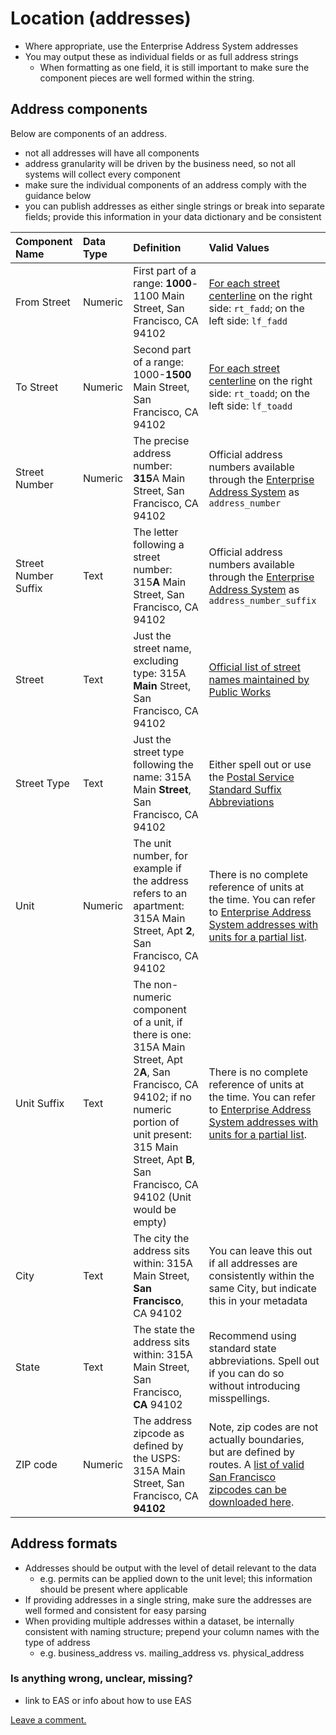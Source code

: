 # Location \(addresses\)

* Where appropriate, use the Enterprise Address System addresses
* You may output these as individual fields or as full address strings
  * When formatting as one field, it is still important to make sure the component pieces are well formed within the string.

## Address components

Below are components of an address.

* not all addresses will have all components
* address granularity will be driven by the business need, so not all systems will collect every component
* make sure the individual components of an address comply with the guidance below
* you can publish addresses as either single strings or break into separate fields; provide this information in your data dictionary and be consistent

| Component Name | Data Type | Definition | Valid Values |
| :--- | :--- | :--- | :--- |
| From Street | Numeric | First part of a range: **1000**-1100 Main Street, San Francisco, CA 94102 | [For each street centerline](https://data.sfgov.org/Geographic-Locations-and-Boundaries/San-Francisco-Basemap-Street-Centerlines/7hfy-8sz8) on the right side: `rt_fadd`; on the left side: `lf_fadd` |
| To Street | Numeric | Second part of a range: 1000-**1500** Main Street, San Francisco, CA 94102 | [For each street centerline](https://data.sfgov.org/Geographic-Locations-and-Boundaries/San-Francisco-Basemap-Street-Centerlines/7hfy-8sz8) on the right side: `rt_toadd`; on the left side: `lf_toadd` |
| Street Number | Numeric | The precise address number: **315**A Main Street, San Francisco, CA 94102 | Official address numbers available through the [Enterprise Address System](https://data.sfgov.org/Geographic-Locations-and-Boundaries/Addresses-Enterprise-Addressing-System/sr5d-tnui) as `address_number` |
| Street Number Suffix | Text | The letter following a street number: 315**A** Main Street, San Francisco, CA 94102 | Official address numbers available through the [Enterprise Address System](https://data.sfgov.org/Geographic-Locations-and-Boundaries/Addresses-Enterprise-Addressing-System/sr5d-tnui) as `address_number_suffix` |
| Street | Text | Just the street name, excluding type: 315A **Main** Street, San Francisco, CA 94102 | [Official list of street names maintained by Public Works](https://data.sfgov.org/Geographic-Locations-and-Boundaries/Street-Names/6d9h-4u5v) |
| Street Type | Text | Just the street type following the name: 315A Main **Street**, San Francisco, CA 94102 | Either spell out or use the [Postal Service Standard Suffix Abbreviations](https://pe.usps.com/text/pub28/28apc_002.htm) |
| Unit | Numeric | The unit number, for example if the address refers to an apartment: 315A Main Street, Apt **2**, San Francisco, CA 94102 | There is no complete reference of units at the time. You can refer to [Enterprise Address System addresses with units for a partial list](https://data.sfgov.org/Geographic-Locations-and-Boundaries/Addresses-with-Units-Enterprise-Addressing-System-/dxjs-vqsy). |
| Unit Suffix | Text | The non-numeric component of a unit, if there is one: 315A Main Street, Apt 2**A**, San Francisco, CA 94102; if no numeric portion of unit present: 315 Main Street, Apt **B**, San Francisco, CA 94102 \(Unit would be empty\) | There is no complete reference of units at the time. You can refer to [Enterprise Address System addresses with units for a partial list](https://data.sfgov.org/Geographic-Locations-and-Boundaries/Addresses-with-Units-Enterprise-Addressing-System-/dxjs-vqsy). |
| City | Text | The city the address sits within: 315A Main Street, **San Francisco**, CA 94102 | You can leave this out if all addresses are consistently within the same City, but indicate this in your metadata |
| State | Text | The state the address sits within: 315A Main Street, San Francisco, **CA** 94102 | Recommend using standard state abbreviations. Spell out if you can do so without introducing misspellings. |
| ZIP code | Numeric | The address zipcode as defined by the USPS: 315A Main Street, San Francisco, CA **94102** | Note, zip codes are not actually boundaries, but are defined by routes. A [list of valid San Francisco zipcodes can be downloaded here](https://data.sfgov.org/resource/srq6-hmpi.csv?$select=zip_code). |

## Address formats

* Addresses should be output with the level of detail relevant to the data
  * e.g. permits can be applied down to the unit level; this information should be present where applicable
* If providing addresses in a single string, make sure the addresses are well formed and consistent for easy parsing
* When providing multiple addresses within a dataset, be internally consistent with naming structure; prepend your column names with the type of address
  * e.g. business\_address vs. mailing\_address vs. physical\_address

### Is anything wrong, unclear, missing?

* link to EAS or info about how to use EAS

[Leave a comment.](https://github.com/DataSF/draft-publishing-standards/issues/new?title=Comment:Location-Addresses&body=Comment:Location-Addresses)

